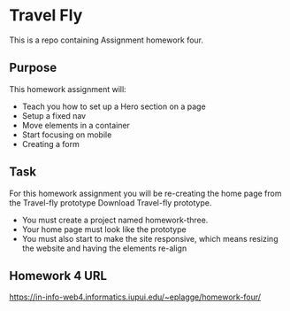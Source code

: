 # Travel Fly

This is a repo containing Assignment homework four.

## Purpose

This homework assignment will:

- Teach you how to set up a Hero section on a page
- Setup a fixed nav
- Move elements in a container
- Start focusing on mobile
- Creating a form

## Task

For this homework assignment you will be re-creating the home page from the Travel-fly prototype Download Travel-fly prototype.

- You must create a project named homework-three.
- Your home page must look like the prototype
- You must also start to make the site responsive, which means resizing the website and having the elements re-align

## Homework 4 URL

https://in-info-web4.informatics.iupui.edu/~eplagge/homework-four/
